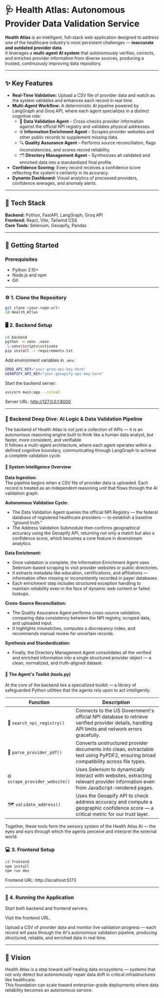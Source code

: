 # 🩺 Health Atlas: Autonomous Provider Data Validation Service 

**Health Atlas** is an intelligent, full-stack web application designed to address one of the healthcare industry's most persistent challenges — **inaccurate and outdated provider data**.  
It leverages a **multi-agent AI system** that autonomously verifies, corrects, and enriches provider information from diverse sources, producing a trusted, continuously improving data repository.

---

## ✨ Key Features

- **Real-Time Validation:** Upload a CSV file of provider data and watch as the system validates and enhances each record in real time.  
- **Multi-Agent Workflow:** A deterministic AI pipeline powered by LangGraph and Groq API, where each agent specializes in a distinct cognitive role:
  - 🧠 **Data Validation Agent** – Cross-checks provider information against the official NPI registry and validates physical addresses.
  - 🌐 **Information Enrichment Agent** – Scrapes provider websites and other public records to supplement missing data.
  - 🔍 **Quality Assurance Agent** – Performs source reconciliation, flags inconsistencies, and scores record reliability.
  - 🗂 **Directory Management Agent** – Synthesizes all validated and enriched data into a standardized final profile.
- **Confidence Scoring:** Every record receives a confidence score reflecting the system's certainty in its accuracy.  
- **Dynamic Dashboard:** Visual analytics of processed providers, confidence averages, and anomaly alerts.

---

## 🚀 Tech Stack

**Backend:** Python, FastAPI, LangGraph, Groq API  
**Frontend:** React, Vite, Tailwind CSS  
**Core Tools:** Selenium, Geoapify, Pandas

---

## 🧩 Getting Started

### Prerequisites

- Python 3.10+  
- Node.js and npm  
- Git

---

### ⚙️ 1. Clone the Repository

```bash
git clone <your-repo-url>
cd Health_Atlas
```

### 🖥️ 2. Backend Setup

```bash
cd backend
python -m venv .venv
.\.venv\Scripts\activate
pip install -r requirements.txt
```

Add environment variables in `.env`:

```bash
GROQ_API_KEY="your-groq-api-key-here"
GEOAPIFY_API_KEY="your-geoapify-api-key-here"
```

Start the backend server:

```bash
uvicorn main:app --reload
```

Server URL: http://127.0.0.1:8000

---

### 🔬 Backend Deep Dive: AI Logic & Data Validation Pipeline

The backend of Health Atlas is not just a collection of APIs — it is an autonomous reasoning engine built to think like a human data analyst, but faster, more consistent, and verifiable.  
It follows a multi-agent architecture, where each agent operates within a defined cognitive boundary, communicating through LangGraph to achieve a complete validation cycle.

#### 🧠 System Intelligence Overview

**Data Ingestion:**  
The pipeline begins when a CSV file of provider data is uploaded. Each record is treated as an independent reasoning unit that flows through the AI validation graph.

**Autonomous Validation Cycle:**

- The Data Validation Agent queries the official NPI Registry — the federal database of registered healthcare providers — to establish a baseline "ground truth."
- The Address Validation Submodule then confirms geographical accuracy using the Geoapify API, returning not only a match but also a confidence score, which becomes a core feature in downstream analytics.

**Data Enrichment:**

- Once validation is complete, the Information Enrichment Agent uses Selenium-based scraping to visit provider websites or public directories.
- It extracts metadata like education, certifications, and affiliations — information often missing or inconsistently recorded in payer databases.
- Each enrichment step includes structured exception handling to maintain reliability even in the face of dynamic web content or failed lookups.

**Cross-Source Reconciliation:**

- The Quality Assurance Agent performs cross-source validation, comparing data consistency between the NPI registry, scraped data, and uploaded input.
- It highlights mismatches, computes a discrepancy index, and recommends manual review for uncertain records.

**Synthesis and Standardization:**

- Finally, the Directory Management Agent consolidates all the verified and enriched information into a single structured provider object — a clean, normalized, and truth-aligned dataset.

#### 🧰 The Agent's Toolkit (tools.py)

At the core of the backend lies a specialized toolkit — a library of safeguarded Python utilities that the agents rely upon to act intelligently.

| Function | Description |
|----------|-------------|
| 🔎 `search_npi_registry()` | Connects to the US Government's official NPI database to retrieve verified provider details, handling API limits and network errors gracefully. |
| 📄 `parse_provider_pdf()` | Converts unstructured provider documents into clean, extractable text using PyPDF2, ensuring broad compatibility across file types. |
| 🌐 `scrape_provider_website()` | Uses Selenium to dynamically interact with websites, extracting relevant provider information even from JavaScript-rendered pages. |
| 🗺 `validate_address()` | Uses the Geoapify API to check address accuracy and compute a geographic confidence score — a critical metric for our trust layer. |

Together, these tools form the sensory system of the Health Atlas AI — the eyes and ears through which the agents perceive and interpret the external world.



### 💻 3. Frontend Setup

```bash
cd frontend
npm install
npm run dev
```

Frontend URL: http://localhost:5173

---

### 🧠 4. Running the Application

Start both backend and frontend servers.

Visit the frontend URL.

Upload a CSV of provider data and monitor live validation progress — each record will pass through the AI's autonomous validation pipeline, producing structured, reliable, and enriched data in real time.

---

## 🧭 Vision

Health Atlas is a step toward self-healing data ecosystems — systems that not only detect but autonomously repair data drift in critical infrastructures like healthcare.  
This foundation can scale toward enterprise-grade deployments where data reliability becomes an autonomous service.

